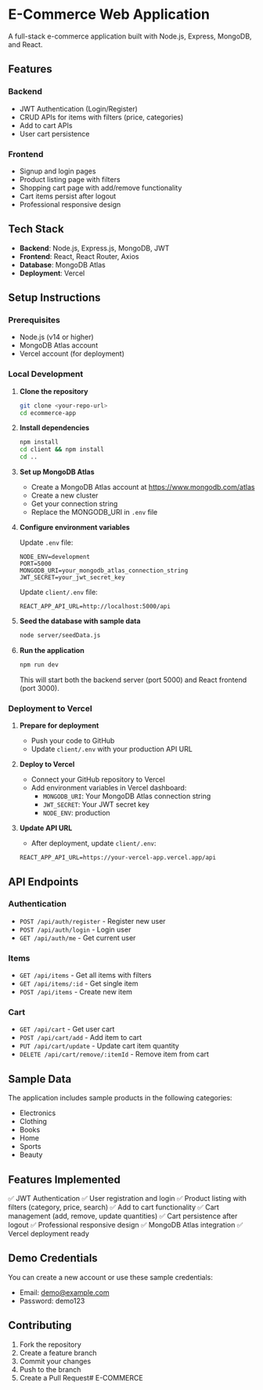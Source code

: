 # E-Commerce Web Application

A full-stack e-commerce application built with Node.js, Express, MongoDB, and React.

## Features

### Backend
- JWT Authentication (Login/Register)
- CRUD APIs for items with filters (price, categories)
- Add to cart APIs
- User cart persistence

### Frontend
- Signup and login pages
- Product listing page with filters
- Shopping cart page with add/remove functionality
- Cart items persist after logout
- Professional responsive design

## Tech Stack

- **Backend**: Node.js, Express.js, MongoDB, JWT
- **Frontend**: React, React Router, Axios
- **Database**: MongoDB Atlas
- **Deployment**: Vercel

## Setup Instructions

### Prerequisites
- Node.js (v14 or higher)
- MongoDB Atlas account
- Vercel account (for deployment)

### Local Development

1. **Clone the repository**
   ```bash
   git clone <your-repo-url>
   cd ecommerce-app
   ```

2. **Install dependencies**
   ```bash
   npm install
   cd client && npm install
   cd ..
   ```

3. **Set up MongoDB Atlas**
   - Create a MongoDB Atlas account at https://www.mongodb.com/atlas
   - Create a new cluster
   - Get your connection string
   - Replace the MONGODB_URI in `.env` file

4. **Configure environment variables**
   
   Update `.env` file:
   ```
   NODE_ENV=development
   PORT=5000
   MONGODB_URI=your_mongodb_atlas_connection_string
   JWT_SECRET=your_jwt_secret_key
   ```

   Update `client/.env` file:
   ```
   REACT_APP_API_URL=http://localhost:5000/api
   ```

5. **Seed the database with sample data**
   ```bash
   node server/seedData.js
   ```

6. **Run the application**
   ```bash
   npm run dev
   ```

   This will start both the backend server (port 5000) and React frontend (port 3000).

### Deployment to Vercel

1. **Prepare for deployment**
   - Push your code to GitHub
   - Update `client/.env` with your production API URL

2. **Deploy to Vercel**
   - Connect your GitHub repository to Vercel
   - Add environment variables in Vercel dashboard:
     - `MONGODB_URI`: Your MongoDB Atlas connection string
     - `JWT_SECRET`: Your JWT secret key
     - `NODE_ENV`: production

3. **Update API URL**
   - After deployment, update `client/.env`:
   ```
   REACT_APP_API_URL=https://your-vercel-app.vercel.app/api
   ```

## API Endpoints

### Authentication
- `POST /api/auth/register` - Register new user
- `POST /api/auth/login` - Login user
- `GET /api/auth/me` - Get current user

### Items
- `GET /api/items` - Get all items with filters
- `GET /api/items/:id` - Get single item
- `POST /api/items` - Create new item

### Cart
- `GET /api/cart` - Get user cart
- `POST /api/cart/add` - Add item to cart
- `PUT /api/cart/update` - Update cart item quantity
- `DELETE /api/cart/remove/:itemId` - Remove item from cart

## Sample Data

The application includes sample products in the following categories:
- Electronics
- Clothing
- Books
- Home
- Sports
- Beauty

## Features Implemented

✅ JWT Authentication
✅ User registration and login
✅ Product listing with filters (category, price, search)
✅ Add to cart functionality
✅ Cart management (add, remove, update quantities)
✅ Cart persistence after logout
✅ Professional responsive design
✅ MongoDB Atlas integration
✅ Vercel deployment ready

## Demo Credentials

You can create a new account or use these sample credentials:
- Email: demo@example.com
- Password: demo123

## Contributing

1. Fork the repository
2. Create a feature branch
3. Commit your changes
4. Push to the branch
5. Create a Pull Request#   E - C O M M E R C E  
 